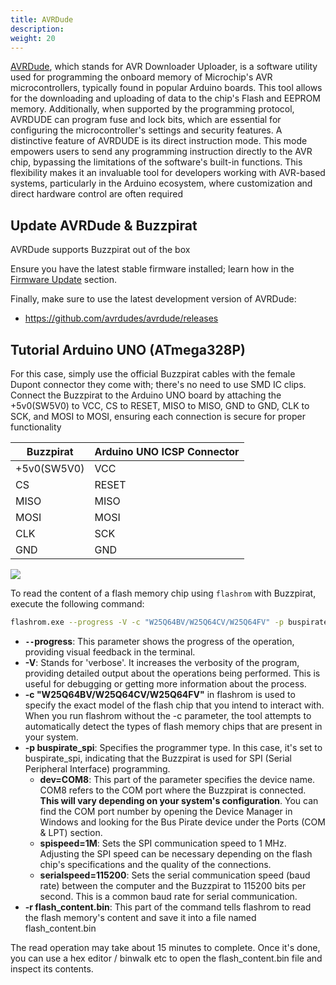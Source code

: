```yaml
---
title: AVRDude
description: 
weight: 20
---
```



[AVRDude](https://github.com/avrdudes/avrdude/), which stands for AVR Downloader Uploader, is a software utility used for programming the onboard memory of Microchip's AVR microcontrollers, typically found in popular Arduino boards. This tool allows for the downloading and uploading of data to the chip's Flash and EEPROM memory. Additionally, when supported by the programming protocol, AVRDUDE can program fuse and lock bits, which are essential for configuring the microcontroller's settings and security features. A distinctive feature of AVRDUDE is its direct instruction mode. This mode empowers users to send any programming instruction directly to the AVR chip, bypassing the limitations of the software's built-in functions. This flexibility makes it an invaluable tool for developers working with AVR-based systems, particularly in the Arduino ecosystem, where customization and direct hardware control are often required

## Update AVRDude & Buzzpirat

AVRDude supports Buzzpirat out of the box

Ensure you have the latest stable firmware installed; learn how in the [Firmware Update](/docs/firmware-update) section. 

Finally, make sure to use the latest development version of AVRDude:

- https://github.com/avrdudes/avrdude/releases


## Tutorial Arduino UNO (ATmega328P)

For this case, simply use the official Buzzpirat cables with the female Dupont connector they come with; there's no need to use SMD IC clips. Connect the Buzzpirat to the Arduino UNO board by attaching the +5v0(SW5V0) to VCC, CS to RESET, MISO to MISO, GND to GND, CLK to SCK, and MOSI to MOSI, ensuring each connection is secure for proper functionality

| Buzzpirat | Arduino UNO ICSP Connector |
| --- | --- |
| +5v0(SW5V0) | VCC |
| CS | RESET |
| MISO | MISO |
| MOSI | MOSI |
| CLK | SCK |
| GND | GND |

![](/conn/arduinoicspbuzz.png)

To read the content of a flash memory chip using `flashrom` with Buzzpirat, execute the following command:


```bash
flashrom.exe --progress -V -c "W25Q64BV/W25Q64CV/W25Q64FV" -p buspirate_spi:dev=COM8,spispeed=1M,serialspeed=115200 -r flash_content.bin 
```

* **`--`progress**: This parameter shows the progress of the operation, providing visual feedback in the terminal.
* **-V**: Stands for 'verbose'. It increases the verbosity of the program, providing detailed output about the operations being performed. This is useful for debugging or getting more information about the process.
* **-c "W25Q64BV/W25Q64CV/W25Q64FV"** in flashrom is used to specify the exact model of the flash chip that you intend to interact with. When you run flashrom without the -c parameter, the tool attempts to automatically detect the types of flash memory chips that are present in your system.
* **-p buspirate_spi**: Specifies the programmer type. In this case, it's set to buspirate_spi, indicating that the Buzzpirat is used for SPI (Serial Peripheral Interface) programming.
    * **dev=COM8**: This part of the parameter specifies the device name. COM8 refers to the COM port where the Buzzpirat is connected. **This will vary depending on your system's configuration**. You can find the COM port number by opening the Device Manager in Windows and looking for the Bus Pirate device under the Ports (COM & LPT) section.
    * **spispeed=1M**: Sets the SPI communication speed to 1 MHz. Adjusting the SPI speed can be necessary depending on the flash chip's specifications and the quality of the connections.
    * **serialspeed=115200**: Sets the serial communication speed (baud rate) between the computer and the Buzzpirat to 115200 bits per second. This is a common baud rate for serial communication.
* **-r flash_content.bin**: This part of the command tells flashrom to read the flash memory's content and save it into a file named flash_content.bin

The read operation may take about 15 minutes to complete. Once it's done, you can use a hex editor / binwalk etc to open the flash_content.bin file and inspect its contents.






